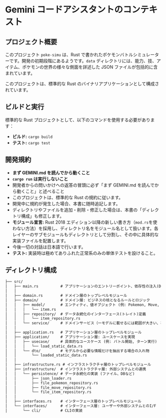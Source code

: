 # Gemini コードアシスタントのコンテキスト

## プロジェクト概要

このプロジェクト `poke-simu` は、Rust で書かれたポケモンバトルシミュレーターです。開発の初期段階にあるようです。`data` ディレクトリには、能力、技、アイテム、ポケモンの世界の様々な側面を詳述した JSON ファイルが包括的に含まれています。

このプロジェクトは、標準的な Rust のバイナリアプリケーションとして構成されています。

## ビルドと実行

標準的な Rust プロジェクトとして、以下のコマンドを使用する必要があります：

- **ビルド:** `cargo build`
- **テスト:** `cargo test`

## 開発規約

- **まず GEMINI.md を読んでから動くこと**
- **`cargo run` は実行しないこと**
- 開発者からの問いかけへの返答の冒頭に必ず「まず GEMINI.md を読んでから動くこと」と述べること
- このプロジェクトは、標準的な Rust の規約に従います。
- 開発中に規約が発生した場合、本書に随時追記します。
- ディレクトリやファイルを追加・削除・修正した場合は、本書の「ディレクトリ構成」も修正します。
- **モジュール宣言:** Rust 2018 エディション以降の新しい書き方（`mod.rs`を使わない方法）を採用し、ディレクトリ名をモジュール名として扱います。各レイヤーのサブモジュールもディレクトリとして分割し、その中に具体的な実装ファイルを配置します。
- 今後一切の対話は日本語で行います。
- **テスト:** 実装時は極めてありふれた正常系のみの単体テストを設けること。

## ディレクトリ構成

```txt
├── src/
│   ├── main.rs          # アプリケーションのエントリーポイント、依存性の注入(DI)など
│   │
│   ├── domain.rs        # ドメイン層のトップレベルモジュール
│   ├── domain/          # ドメイン層: ビジネスの核となるルールとロジック
│   │   ├── model/       # エンティティ、値オブジェクト (例: Pokemon, Move, Battle)
│   │   │   └── item.rs
│   │   ├── repository/  # データ永続化のインターフェース(トレイト)定義
│   │   │   └── item_repository.rs
│   │   └── service/     # ドメインサービス（一モデルに載せるには範囲が大きい、状態を持たないロジックを定義）
│   │
│   ├── application.rs   # アプリケーション層のトップレベルモジュール
│   ├── application/     # アプリケーション層: ユースケースを実現
│   │   ├── usecase/     # 具体的なユースケース (例: バトル開始, ターン実行)
│   │   │   └── load_static_data.rs
│   │   └── dto/         # モデルから必要な情報だけを抽出する場合の入れ物
│   │       └── loaded_static_data.rs
│   │
│   ├── infrastructure.rs # インフラストラクチャ層のトップレベルモジュール
│   ├── infrastructure/  # インフラストラクチャ層: 外部システムとの連携
│   │   └── persistence/ # データ永続化の実装 (ファイル、DBなど)
│   │       ├── json_loader.rs
│   │       ├── file_pokemon_repository.rs
│   │       ├── file_move_repository.rs
│   │       └── file_item_repository.rs
│   │
│   ├── interfaces.rs    # インターフェース層のトップレベルモジュール
│   └── interfaces/      # インターフェース層: ユーザーや外部システムとのI/F
│       └── cli/         # CLIの実装
```